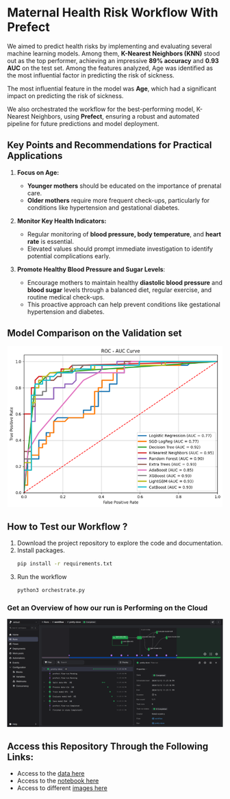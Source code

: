 # Maternal Health Risk Workflow With Prefect

We aimed to predict health risks by implementing and evaluating several machine learning models. Among them, **K-Nearest Neighbors (KNN)** stood out as the top performer, achieving an impressive **89% accuracy** and **0.93 AUC** on the test set. Among the features analyzed, Age was identified as the most influential factor in predicting the risk of sickness.

The most influential feature in the model was **Age**, which had a significant impact on predicting the risk of sickness.

We also orchestrated the workflow for the best-performing model, K-Nearest Neighbors, using **Prefect**, ensuring a robust and automated pipeline for future predictions and model deployment.



## Key Points and Recommendations for Practical Applications

1. **Focus on Age:**
    - **Younger mothers** should be educated on the importance of prenatal care.
    - **Older mothers** require more frequent check-ups, particularly for conditions like hypertension and gestational diabetes.

2. **Monitor Key Health Indicators:**
    - Regular monitoring of **blood pressure, body temperature**, and **heart rate** is essential.
    - Elevated values should prompt immediate investigation to identify potential complications early.

3. **Promote Healthy Blood Pressure and Sugar Levels**:
    - Encourage mothers to maintain healthy **diastolic blood pressure** and **blood sugar** levels through a balanced diet, regular exercise, and routine medical check-ups.
    - This proactive approach can help prevent conditions like gestational hypertension and diabetes.



## Model Comparison on the Validation set

![](https://github.com/Engelbert107/maternal-health-risk-workflow-with-prefect/blob/main/images/compare-models.png)



## How to Test our Workflow ?
1. Download the project repository to explore the code and documentation.
2. Install packages.
    ```bash
    pip install -r requirements.txt
    ```
3. Run the workflow
    ```bash
    python3 orchestrate.py
    ```

### Get an Overview of how our run is Performing on the Cloud

![](https://github.com/Engelbert107/maternal-health-risk-workflow-with-prefect/blob/main/images/running-view.png)



## Access this Repository Through the Following Links:

- Access to the [data here](https://github.com/Engelbert107/maternal-health-risk-workflow-with-prefect/tree/main/data)
- Access to the [notebook here](https://github.com/Engelbert107/maternal-health-risk-workflow-with-prefect/tree/main/notebook)
- Access to different [images here](https://github.com/Engelbert107/maternal-health-risk-workflow-with-prefect/tree/main/images)
